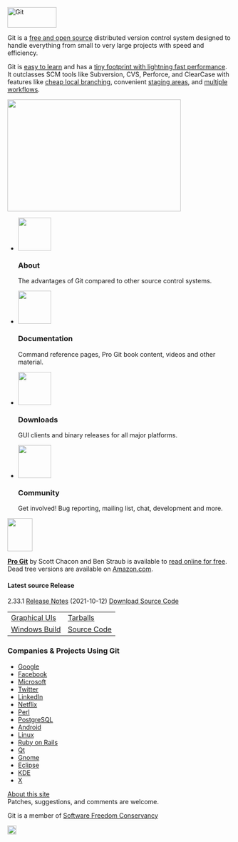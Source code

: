 [<img src="https://git-scm.com/images/logo@2x.png" alt="Git" width="110" height="46" />](https://git-scm.com/) <span id="tagline"></span>

Git is a [free and open source](https://git-scm.com/about/free-and-open-source) distributed version control system designed to handle everything from small to very large projects with speed and efficiency.

Git is [easy to learn](https://git-scm.com/doc) and has a [tiny footprint with lightning fast performance](https://git-scm.com/about/small-and-fast). It outclasses SCM tools like Subversion, CVS, Perforce, and ClearCase with features like [cheap local branching](https://git-scm.com/about/branching-and-merging), convenient [staging areas](https://git-scm.com/about/staging-area), and [multiple workflows](https://git-scm.com/about/distributed).

<img src="https://git-scm.com/images/branching-illustration@2x.png" class="illustration" width="389" height="251" />

- <span id="nav-about">[<img src="https://git-scm.com/images/icons/nav-about@2x.png" width="74" height="74" />](https://git-scm.com/about)</span>

  ### About

  The advantages of Git compared to other source control systems.

- <span id="nav-documentation">[<img src="https://git-scm.com/images/icons/nav-documentation@2x.png" width="74" height="74" />](https://git-scm.com/doc)</span>

  ### Documentation

  Command reference pages, Pro Git book content, videos and other material.

- <span id="nav-downloads">[<img src="https://git-scm.com/images/icons/nav-downloads@2x.png" width="74" height="74" />](https://git-scm.com/downloads)</span>

  ### Downloads

  GUI clients and binary releases for all major platforms.

- <span id="nav-community">[<img src="https://git-scm.com/images/icons/nav-community@2x.png" width="74" height="74" />](https://git-scm.com/community)</span>

  ### Community

  Get involved! Bug reporting, mailing list, chat, development and more.

<img src="https://git-scm.com/images/progit2.png" width="56" height="74" />

**[Pro Git](https://git-scm.com/book)** by Scott Chacon and Ben Straub is available to [read online for free](https://git-scm.com/book). Dead tree versions are available on [Amazon.com](http://www.amazon.com/Pro-Git-Scott-Chacon/dp/1484200772?ie=UTF8&camp=1789&creative=9325&creativeASIN=1430218339&linkCode=as2&tag=git-sfconservancy-20).

#### Latest source Release

<span class="version"> 2.33.1 </span> [Release Notes](https://raw.github.com/git/git/master/Documentation/RelNotes/2.33.1.txt) <span class="release-date"> (2021-10-12) </span> <span id="installer-version" data-mac="2.33.0" data-win="2.33.1"></span> <a href="https://www.kernel.org/pub/software/scm/git/" id="download-link" class="button">Download Source Code</a>

<table><tbody><tr class="odd"><td><a href="https://git-scm.com/downloads/guis" id="gui-link" class="icon gui">Graphical UIs</a></td><td><a href="https://www.kernel.org/pub/software/scm/git/" class="icon older-releases">Tarballs</a></td></tr><tr class="even"><td><a href="https://git-scm.com/download/win" id="alt-link" class="icon windows">Windows Build</a></td><td><a href="https://github.com/git/git" class="icon source">Source Code</a></td></tr></tbody></table>

### Companies & Projects Using Git

- <a href="https://github.com/google" class="google">Google</a>
- <a href="https://github.com/facebook" class="facebook">Facebook</a>
- <a href="https://github.com/Microsoft" class="microsoft">Microsoft</a>
- <a href="https://github.com/twitter" class="twitter">Twitter</a>
- <a href="https://github.com/linkedin" class="linked-in">LinkedIn</a>
- <a href="https://github.com/netflix" class="netflix">Netflix</a>
- <a href="https://perl5.git.perl.org/perl.git" class="perl">Perl</a>
- <a href="https://git.postgresql.org/gitweb/" class="postgresql">PostgreSQL</a>
- <a href="https://android-review.googlesource.com/#/q/status:open,n,z" class="android">Android</a>
- <a href="https://git.kernel.org/cgit/linux/kernel/git/torvalds/linux.git" class="linux">Linux</a>
- <a href="https://github.com/rails/rails" class="rails">Ruby on Rails</a>
- <a href="https://code.qt.io/cgit/" class="qt">Qt</a>
- <a href="https://gitlab.gnome.org/GNOME" class="gnome">Gnome</a>
- <a href="https://git.eclipse.org/c/" class="eclipse">Eclipse</a>
- <a href="https://invent.kde.org/explore/groups" class="kde">KDE</a>
- <a href="https://cgit.freedesktop.org/xorg/xserver/" class="x">X</a>

[About this site](https://git-scm.com/site)  
Patches, suggestions, and comments are welcome.

Git is a member of [Software Freedom Conservancy](https://git-scm.com/sfc)

<a href="#top" id="scrollToTop" class="no-js scrollToTop"><img src="https://git-scm.com/images/icons/chevron-up@2x.png" alt="scroll-to-top" width="20" height="20" /></a>
